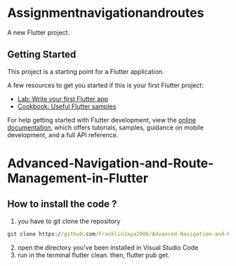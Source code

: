 # Assignmentnavigationandroutes

A new Flutter project.

## Getting Started

This project is a starting point for a Flutter application.

A few resources to get you started if this is your first Flutter project:

- [Lab: Write your first Flutter app](https://docs.flutter.dev/get-started/codelab)
- [Cookbook: Useful Flutter samples](https://docs.flutter.dev/cookbook)

For help getting started with Flutter development, view the
[online documentation](https://docs.flutter.dev/), which offers tutorials,
samples, guidance on mobile development, and a full API reference.

# Advanced-Navigation-and-Route-Management-in-Flutter

## How to install the code ?

1. you have to git clone the repository
``` cmd
git clone https://github.com/FranklinJaya2006/Advanced-Navigation-and-Route-Management-in-Flutter.git
```
2. open the directory you've been installed in Visual Studio Code
3. run in the terminal flutter clean. then, flutter pub get.
